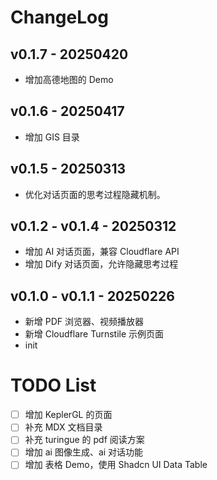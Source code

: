 # ChangeLog

## v0.1.7 - 20250420
- 增加高德地图的 Demo

## v0.1.6 - 20250417
- 增加 GIS 目录

## v0.1.5 - 20250313
- 优化对话页面的思考过程隐藏机制。

## v0.1.2 - v0.1.4 - 20250312
- 增加 AI 对话页面，兼容 Cloudflare API
- 增加 Dify 对话页面，允许隐藏思考过程

## v0.1.0 - v0.1.1 - 20250226
- 新增 PDF 浏览器、视频播放器
- 新增 Cloudflare Turnstile 示例页面
- init

# TODO List
- [ ] 增加 KeplerGL 的页面
- [ ] 补充 MDX 文档目录
- [ ] 补充 turingue 的 pdf 阅读方案
- [ ] 增加 ai 图像生成、ai 对话功能
- [ ] 增加 表格 Demo，使用 Shadcn UI Data Table
